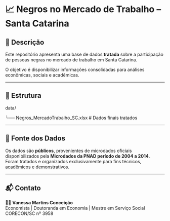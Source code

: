 # 📈 Negros no Mercado de Trabalho – Santa Catarina

## 📌 Descrição
Este repositório apresenta uma base de dados **tratada** sobre a participação de pessoas negras no mercado de trabalho em Santa Catarina.  

O objetivo é disponibilizar informações consolidadas para análises econômicas, sociais e acadêmicas.

---

## 📂 Estrutura

data/

└── Negros_MercadoTrabalho_SC.xlsx # Dados finais tratados


---

## 🔎 Fonte dos Dados
Os dados são **públicos**, provenientes de microdados oficiais disponibilizados pela **Microdados da PNAD período de 2004 a 2014**.  
Foram tratados e organizados exclusivamente para fins técnicos, acadêmicos e demonstrativos.

---

## 📬 Contato
👩‍💼 **Vanessa Martins Conceição**  
Economista | Doutoranda em Economia | Mestre em Serviço Social  
CORECON/SC nº 3958  
